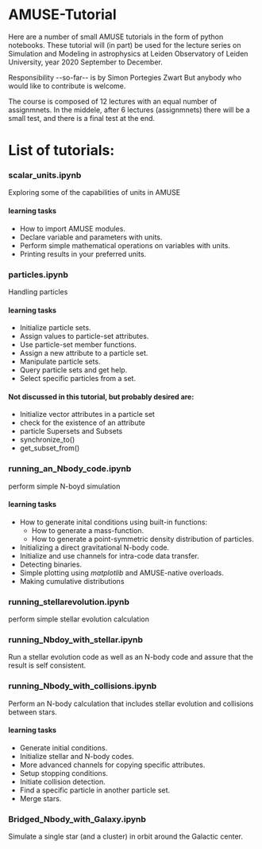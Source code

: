 # AMUSE-Tutorial

Here are a number of small AMUSE tutorials in the form of python
notebooks.  These tutorial will (in part) be used for the lecture
series on Simulation and Modeling in astrophysics at Leiden
Observatory of Leiden University, year 2020 September to December.

Responsibility --so-far-- is by Simon Portegies Zwart
But anybody who would like to contribute is welcome.

The course is composed of 12 lectures with an equal number of
assignmnets. In the middele, after 6 lectures (assignmnets) there will
be a small test, and there is a final test at the end.

# List of tutorials:

### scalar_units.ipynb
Exploring some of the capabilities of units in AMUSE

#### learning tasks
 * How to import AMUSE modules.
 * Declare variable and parameters with units.
 * Perform simple mathematical operations on variables with units.
 * Printing results in your preferred units.
 
### particles.ipynb               
Handling particles

#### learning tasks
 * Initialize particle sets.
 * Assign values to particle-set attributes.
 * Use particle-set member functions.
 * Assign a new attribute to a particle set.
 * Manipulate particle sets.
 * Query particle sets and get help.
 * Select specific particles from a set.

#### Not discussed in this tutorial, but probably desired are:
 * Initialize vector attributes in a particle set
 * check for the existence of an attribute
 * particle Supersets and Subsets
 * synchronize_to()
 * get_subset_from()

### running_an_Nbody_code.ipynb   
perform simple N-boyd simulation

#### learning tasks
 * How to generate inital conditions using built-in functions:
   * How to generate a mass-function.
   * How to generate a point-symmetric density distribution of particles.
 * Initializing a direct gravitational N-body code.
 * Initialize and use channels for intra-code data transfer.
 * Detecting binaries.
 * Simple plotting using *matplotlib* and AMUSE-native overloads.
 * Making cumulative distributions

### running_stellarevolution.ipynb  
perform simple stellar evolution calculation

###  running_Nbdoy_with_stellar.ipynb  
Run a stellar evolution code as well as an N-body code and assure that
the result is self consistent.

###  running_Nbody_with_collisions.ipynb
Perform an N-body calculation that includes stellar evolution and
collisions between stars.

#### learning tasks
 * Generate initial conditions.
 * Initialize stellar and N-body codes.
 * More advanced channels for copying specific attributes.
 * Setup stopping conditions.
 * Initiate collision detection.
 * Find a specific particle in another particle set.
 * Merge stars.

###  Bridged_Nbody_with_Galaxy.ipynb   
Simulate a single star (and a cluster) in orbit around the Galactic
center.

